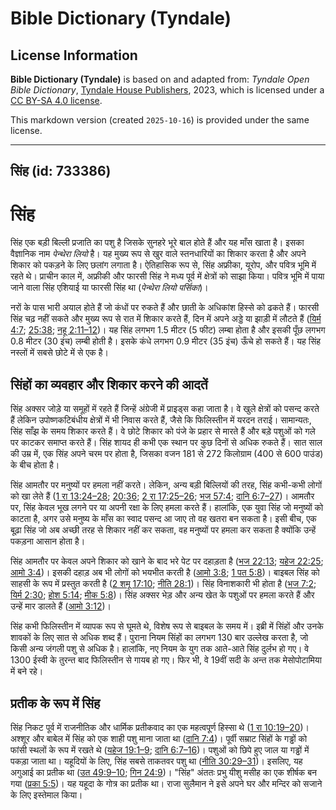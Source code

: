 # Bible Dictionary (Tyndale)

## License Information

**Bible Dictionary (Tyndale)** is based on and adapted from: _Tyndale Open Bible Dictionary_, [Tyndale House Publishers](https://tyndaleopenresources.com/), 2023, which is licensed under a [CC BY-SA 4.0 license](https://creativecommons.org/licenses/by-sa/4.0/legalcode.en).

This markdown version (created `2025-10-16`) is provided under the same license.



--------------------------------

## सिंह (id: 733386)

सिंह
====

सिंह एक बड़ी बिल्ली प्रजाति का पशु है जिसके सुनहरे भूरे बाल होते हैं और यह माँस खाता है। इसका वैज्ञानिक नाम *पेन्थेरा लियो* है। यह मुख्य रूप से खुर वाले स्तनधारियों का शिकार करता है और अपने शिकार को पकड़ने के लिए छलांग लगाता है। ऐतिहासिक रूप से, सिंह अफ्रीका, यूरोप, और पवित्र भूमि में रहते थे। प्राचीन काल में, अफ्रीकी और फारसी सिंह ने मध्य पूर्व में क्षेत्रों को साझा किया। पवित्र भूमि में पाया जाने वाला सिंह एशियाई या फारसी सिंह था (*पेन्थेरा लियो पर्सिका*)।

नरों के पास भारी अयाल होते हैं जो कंधों पर रुकते हैं और छाती के अधिकांश हिस्से को ढकते हैं। फारसी सिंह चढ़ नहीं सकते और मुख्य रूप से रात में शिकार करते हैं, दिन में अपने अड्डे या झाड़ी में लौटते हैं ([यिर्म 4:7](https://ref.ly/Jer4:7); [25:38](https://ref.ly/Jer25:38); [नहू 2:11–12](https://ref.ly/Nah2:11-Nah2:12))। यह सिंह लगभग 1\.5 मीटर (5 फीट) लम्बा होता है और इसकी पूँछ लगभग 0\.8 मीटर (30 इंच) लम्बी होती है। इसके कंधे लगभग 0\.9 मीटर (35 इंच) ऊँचे हो सकते हैं। यह सिंह नस्लों में सबसे छोटे में से एक है।

सिंहों का व्यवहार और शिकार करने की आदतें
----------------------------------------

सिंह अक्सर जोड़े या समूहों में रहते हैं जिन्हें अंग्रेजी में प्राइड्स कहा जाता है। वे खुले क्षेत्रों को पसन्द करते हैं लेकिन उपोष्णकटिबंधीय क्षेत्रों में भी निवास करते हैं, जैसे कि फिलिस्तीन में यरदन तराई। सामान्यतः, सिंह साँझ के समय शिकार करते हैं। वे छोटे शिकार को पंजे के प्रहार से मारते हैं और बड़े पशुओं को गले पर काटकर समाप्त करते हैं। सिंह शायद ही कभी एक स्थान पर कुछ दिनों से अधिक रुकते हैं। सात साल की उम्र में, एक सिंह अपने चरम पर होता है, जिसका वजन 181 से 272 किलोग्राम (400 से 600 पाउंड) के बीच होता है।

सिंह आमतौर पर मनुष्यों पर हमला नहीं करते। लेकिन, अन्य बड़ी बिल्लियों की तरह, सिंह कभी\-कभी लोगों को खा लेते हैं ([1 रा 13:24–28](https://ref.ly/1Kgs13:24-1Kgs13:28); [20:36](https://ref.ly/1Kgs20:36); [2 रा 17:25–26](https://ref.ly/2Kgs17:25-2Kgs17:26); [भज 57:4](https://ref.ly/Ps57:4); [दानि 6:7–27](https://ref.ly/Dan6:7-Dan6:27))। आमतौर पर, सिंह केवल भूख लगने पर या अपनी रक्षा के लिए हमला करते हैं। हालांकि, एक युवा सिंह जो मनुष्यों को काटता है, अगर उसे मनुष्य के माँस का स्वाद पसन्द आ जाए तो वह खतरा बन सकता है। इसी बीच, एक बूढ़ा सिंह जो अब अच्छी तरह से शिकार नहीं कर सकता, वह मनुष्यों पर हमला कर सकता है क्योंकि उन्हें पकड़ना आसान होता है।

सिंह आमतौर पर केवल अपने शिकार को खाने के बाद भरे पेट पर दहाड़ता है ([भज 22:13](https://ref.ly/Ps22:13); [यहेज 22:25](https://ref.ly/Ezek22:25); [आमो 3:4](https://ref.ly/Amos3:4))। इसकी दहाड़ अब भी लोगों को भयभीत करती है ([आमो 3:8](https://ref.ly/Amos3:8); [1 पत 5:8](https://ref.ly/1Pet5:8))। बाइबल सिंह को साहसी के रूप में प्रस्तुत करती है ([2 शमू 17:10](https://ref.ly/2Sam17:10); [नीति 28:1](https://ref.ly/Prov28:1))। सिंह विनाशकारी भी होता है ([भज 7:2](https://ref.ly/Ps7:2); [यिर्म 2:30](https://ref.ly/Jer2:30); [होश 5:14](https://ref.ly/Hos5:14); [मीक 5:8](https://ref.ly/Mic5:8))। सिंह अक्सर भेड़ और अन्य खेत के पशुओं पर हमला करते हैं और उन्हें मार डालते हैं ([आमो 3:12](https://ref.ly/Amos3:12))।

सिंह कभी फिलिस्तीन में व्यापक रूप से घूमते थे, विशेष रूप से बाइबल के समय में। इब्री में सिंहों और उनके शावकों के लिए सात से अधिक शब्द हैं। पुराना नियम सिंहों का लगभग 130 बार उल्लेख करता है, जो किसी अन्य जंगली पशु से अधिक है। हालांकि, नए नियम के युग तक आते\-आते सिंह दुर्लभ हो गए। वे 1300 ईस्वी के तुरन्त बाद फिलिस्तीन से गायब हो गए। फिर भी, वे 19वीं सदी के अन्त तक मेसोपोटामिया में बने रहे।

प्रतीक के रूप में सिंह
----------------------

सिंह निकट पूर्व में राजनीतिक और धार्मिक प्रतीकवाद का एक महत्वपूर्ण हिस्सा थे ([1 रा 10:19–20](https://ref.ly/1Kgs10:19-1Kgs10:20))। अश्शूर और बाबेल में सिंह को एक शाही पशु माना जाता था ([दानि 7:4](https://ref.ly/Dan7:4))। पूर्वी सम्राट सिंहों के गड्ढों को फांसी स्थलों के रूप में रखते थे ([यहेज 19:1–9](https://ref.ly/Ezek19:1-Ezek19:9); [दानि 6:7–16](https://ref.ly/Dan6:7-Dan6:16))। पशुओं को छिपे हुए जाल या गड्ढों में पकड़ा जाता था। यहूदियों के लिए, सिंह सबसे ताकतवर पशु था ([नीति 30:29–31](https://ref.ly/Prov30:29-Prov30:31))। इसलिए, यह अगुआई का प्रतीक था ([उत 49:9–10](https://ref.ly/Gen49:9-Gen49:10); [गिन 24:9](https://ref.ly/Num24:9))। "सिंह" अंततः प्रभु यीशु मसीह का एक शीर्षक बन गया ([प्रका 5:5](https://ref.ly/Rev5:5))। यह यहूदा के गोत्र का प्रतीक था। राजा सुलैमान ने इसे अपने घर और मन्दिर को सजाने के लिए इस्तेमाल किया।


